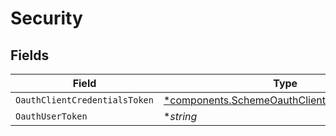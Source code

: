 # Security


## Fields

| Field                                                                                                         | Type                                                                                                          | Required                                                                                                      | Description                                                                                                   |
| ------------------------------------------------------------------------------------------------------------- | ------------------------------------------------------------------------------------------------------------- | ------------------------------------------------------------------------------------------------------------- | ------------------------------------------------------------------------------------------------------------- |
| `OauthClientCredentialsToken`                                                                                 | [*components.SchemeOauthClientCredentialsToken](../../models/components/schemeoauthclientcredentialstoken.md) | :heavy_minus_sign:                                                                                            | N/A                                                                                                           |
| `OauthUserToken`                                                                                              | **string*                                                                                                     | :heavy_minus_sign:                                                                                            | N/A                                                                                                           |